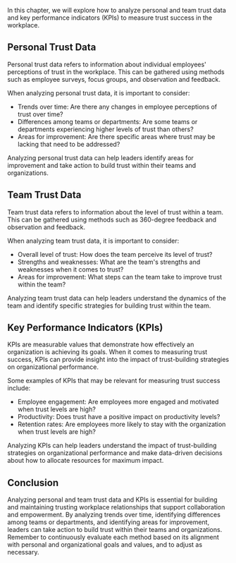 
In this chapter, we will explore how to analyze personal and team trust data and key performance indicators (KPIs) to measure trust success in the workplace.

Personal Trust Data
-------------------

Personal trust data refers to information about individual employees' perceptions of trust in the workplace. This can be gathered using methods such as employee surveys, focus groups, and observation and feedback.

When analyzing personal trust data, it is important to consider:

* Trends over time: Are there any changes in employee perceptions of trust over time?
* Differences among teams or departments: Are some teams or departments experiencing higher levels of trust than others?
* Areas for improvement: Are there specific areas where trust may be lacking that need to be addressed?

Analyzing personal trust data can help leaders identify areas for improvement and take action to build trust within their teams and organizations.

Team Trust Data
---------------

Team trust data refers to information about the level of trust within a team. This can be gathered using methods such as 360-degree feedback and observation and feedback.

When analyzing team trust data, it is important to consider:

* Overall level of trust: How does the team perceive its level of trust?
* Strengths and weaknesses: What are the team's strengths and weaknesses when it comes to trust?
* Areas for improvement: What steps can the team take to improve trust within the team?

Analyzing team trust data can help leaders understand the dynamics of the team and identify specific strategies for building trust within the team.

Key Performance Indicators (KPIs)
---------------------------------

KPIs are measurable values that demonstrate how effectively an organization is achieving its goals. When it comes to measuring trust success, KPIs can provide insight into the impact of trust-building strategies on organizational performance.

Some examples of KPIs that may be relevant for measuring trust success include:

* Employee engagement: Are employees more engaged and motivated when trust levels are high?
* Productivity: Does trust have a positive impact on productivity levels?
* Retention rates: Are employees more likely to stay with the organization when trust levels are high?

Analyzing KPIs can help leaders understand the impact of trust-building strategies on organizational performance and make data-driven decisions about how to allocate resources for maximum impact.

Conclusion
----------

Analyzing personal and team trust data and KPIs is essential for building and maintaining trusting workplace relationships that support collaboration and empowerment. By analyzing trends over time, identifying differences among teams or departments, and identifying areas for improvement, leaders can take action to build trust within their teams and organizations. Remember to continuously evaluate each method based on its alignment with personal and organizational goals and values, and to adjust as necessary.
